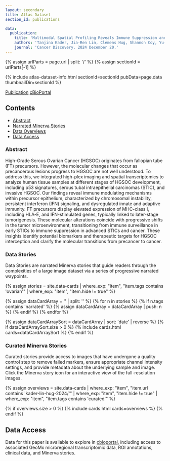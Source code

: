 ```yaml
---
layout: secondary
title: Atlas Dataset
section_id: publications

data:
  publication:
    title: 'Multimodal Spatial Profiling Reveals Immune Suppression and Microenvironment Remodeling in Fallopian Tube Precursors to High-Grade Serous Ovarian Carcinoma'
    authors: 'Tanjina Kader, Jia-Ren Lin, Clemens Hug, Shannon Coy, Yu-An Chen, Ino de Bruijn, Natalie Shih, Euihye Jung, Roxanne J. Pelletier, Mariana Lopez Leon, Gabriel Mingo, Dalia Khaled Omran, Jong Suk Lee, Clarence Yapp, Baby Anusha Satravada, Ritika Kundra, Yilin Xu, Sabrina Chan, Juliann B. Tefft, Jeremy Muhlich, Sarah Kim, Stefan M. Gysler, Judith Agudo, James R. Heath, Nikolaus Schultz, Charles Drescher, Peter K Sorger, Ronny Drapkin, Sandro Santagata'
    journal: 'Cancer Discovery. 2024 December 20.'
---
```


{% assign urlParts = page.url | split: '/' %}
{% assign sectionId = urlParts[-1] %}

{% include atlas-dataset-info.html
    sectionId=sectionId
    pubData=page.data
    thumbnailDir=sectionId %}

<a href="https://doi.org/10.1158/2159-8290.CD-24-1366" class="button">Publication</a>
<a href="https://www.cbioportal.org/study/summary?id=ovary_geomx_gray_foundation_2024" class="button">cBioPortal</a>

## Contents
  * [Abstract](#abstract)
  * [Narrated Minerva Stories](#narrated-minerva-stories)
  * [Data Overviews](#data-overviews)
  * [Data Access](#data-access)

### Abstract
  High-Grade Serous Ovarian Cancer (HGSOC) originates from fallopian tube (FT) precursors. However, the molecular changes that occur as precancerous lesions progress to HGSOC are not well understood. To address this, we integrated high-plex imaging and spatial transcriptomics to analyze human tissue samples at different stages of HGSOC development, including p53 signatures, serous tubal intraepithelial carcinomas (STIC), and invasive HGSOC. Our findings reveal immune modulating mechanisms within precursor epithelium, characterized by chromosomal instability, persistent interferon (IFN) signaling, and dysregulated innate and adaptive immunity. FT precursors display elevated expression of MHC-class I, including HLA-E, and IFN-stimulated genes, typically linked to later-stage tumorigenesis. These molecular alterations coincide with progressive shifts in the tumor microenvironment, transitioning from immune surveillance in early STICs to immune suppression in advanced STICs and cancer. These insights identify potential biomarkers and therapeutic targets for HGSOC interception and clarify the molecular transitions from precancer to cancer.

### Data Stories
Data Stories are narrated Minerva stories that guide readers through the complexities of a large image dataset via a series of progressive narrated waypoints.

{%
    assign stories = site.data-cards
    | where_exp: "item", "item.tags contains 'ovarian'"
    | where_exp: "item", "item.hide != true"
%}

{% assign dataCardArray = '' | split: '' %}
{% for n in stories %}
  {% if n.tags contains 'narrated' %}
    {% assign dataCardArray = dataCardArray | push: n %}
  {% endif %}
{% endfor %}

{% assign dataCardArraySort = dataCardArray | sort: 'date' | reverse %}
{% if dataCardArraySort.size > 0 %}
  {% include cards.html cards=dataCardArraySort %}
{% endif %}

### Curated Minerva Stories
Curated stories provide access to images that have undergone a quality control step to remove failed markers, ensure appropriate channel intensity settings, and provide metadata about the underlying sample and image. Click the Minerva story icon for an interactive view of the full-resolution images.

{%
    assign overviews = site.data-cards
    | where_exp: "item", "item.url contains 'kader-lin-hug-2024/'"
    | where_exp: "item", "item.hide != true"
    | where_exp: "item", "item.tags contains 'curated'"
%}

{% if overviews.size > 0 %}
  {% include cards.html cards=overviews %}
{% endif %}


## Data Access

Data for this paper is available to explore in [cbioportal](https://www.cbioportal.org/study/summary?id=ovary_geomx_gray_foundation_2024), including access to associated GeoMx microregional transcriptomic data, ROI annotations, clinical data, and  Minerva stories.
